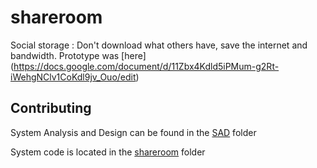shareroom
=========

Social storage : Don't download what others have, save the internet and bandwidth. 
Prototype was [here] (https://docs.google.com/document/d/11Zbx4Kdld5iPMum-g2Rt-iWehgNClv1CoKdl9jv_Ouo/edit)


## Contributing
System Analysis and Design can be found in the [SAD]() folder

System code is located in the [shareroom]() folder


